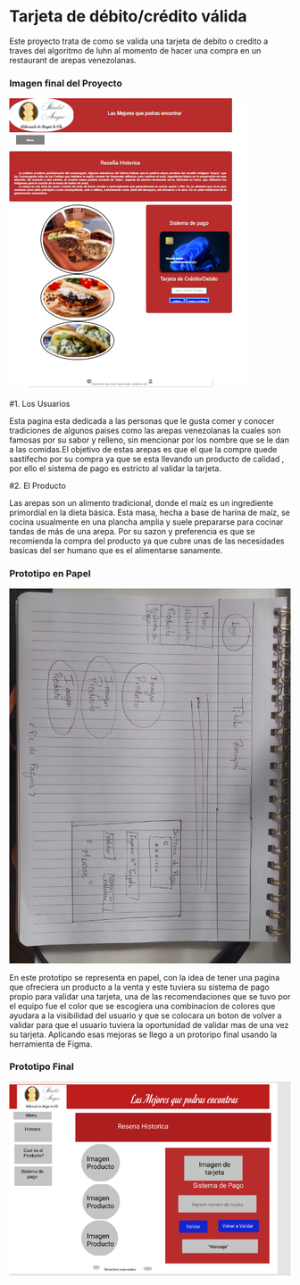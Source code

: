 # Tarjeta de débito/crédito válida

Este proyecto trata de como se valida una tarjeta de debito o credito a traves del algoritmo de luhn al momento de hacer una compra en un restaurant de arepas venezolanas.

### Imagen final del Proyecto

![Imagen final del proyecto](/src/logos/Imagen_final_proyecto.PNG)

#1. Los Usuarios

Esta pagina esta dedicada a las personas que le gusta comer y conocer tradiciones de algunos paises como las arepas venezolanas la cuales son famosas por su sabor y relleno, sin mencionar por los nombre que se le dan a las comidas.El objetivo de estas arepas es que el que la compre quede sastifecho por su compra ya que se esta llevando un producto de calidad , por ello el sistema de pago es estricto al validar la tarjeta.

#2. El Producto

Las arepas son un alimento tradicional, donde el maíz es un ingrediente primordial en la dieta básica. Esta masa, hecha a base de harina de maíz, se cocina usualmente en una plancha amplia y suele prepararse para cocinar tandas de más de una arepa. Por su sazon y preferencia es que se recomienda la compra del producto ya que cubre unas de las necesidades basicas del ser humano que es el alimentarse sanamente.

### Prototipo en Papel

![Prototipo en papel](/src/logos/Prototipo_papel.jpeg)

En este prototipo se representa en papel, con la idea de tener una pagina que ofreciera un producto a la venta y este tuviera su sistema de pago propio para validar una tarjeta, una de las recomendaciones que se tuvo por el equipo fue el color que se escogiera una combinacion de colores que ayudara a la visibilidad del usuario y que se colocara un boton de volver a validar para que el usuario tuviera la oportunidad de validar mas de una vez su tarjeta. Aplicando esas mejoras se llego a un protoripo final usando la herramienta de Figma.

### Prototipo Final

![prototipo Final](/src/logos/Prototipo_final1.PNG)


